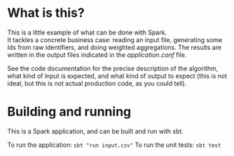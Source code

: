 # What is this?

This is a little example of what can be done with Spark.  
It tackles a concrete business case: reading an input file, generating some Ids from raw identifiers, and doing weighted aggregations.
The results are written in the output files indicated in the *application.conf* file.   

See the code documentation for the precise description of the algorithm, what kind of input is expected, and what kind of output to expect
(this is not ideal, but this is not actual production code, as you could tell).

# Building and running

This is a Spark application, and can be built and run with sbt.

To run the application: `sbt "run input.csv"`
To run the unit tests: `sbt test`

